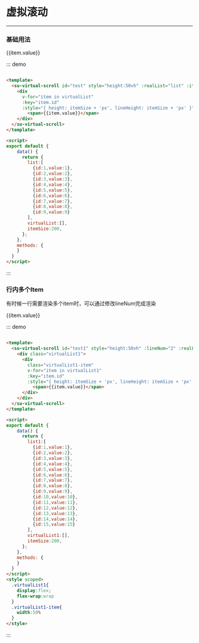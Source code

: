 <style>
  .w__tag{
    margin-right: 10px;
  }
</style>

# 虚拟滚动
----
### 基础用法
<div class="demo-block">
  <su-virtual-scroll id="test" style="height:50vh" :realList="list" :itemSize="itemSize" v-model="virtualList">
    <div 
      v-for="item in virtualList" 
      :key="item.id" 
      :style="{ height: itemSize + 'px', lineHeight: itemSize + 'px' }">
        <span>{{item.value}}</span>
    </div>
  </su-virtual-scroll>
</div>

::: demo
```html

<template>
  <su-virtual-scroll id="test" style="height:50vh" :realList="list" :itemSize="itemSize" v-model="virtualList">
    <div 
      v-for="item in virtualList" 
      :key="item.id" 
      :style="{ height: itemSize + 'px', lineHeight: itemSize + 'px' }">
        <span>{{item.value}}</span>
    </div>
  </su-virtual-scroll>
</template>

<script>
export default {
    data() {
      return {
        list:[
          {id:1,value:1},
          {id:2,value:2},
          {id:3,value:3},
          {id:4,value:4},
          {id:5,value:5},
          {id:6,value:6},
          {id:7,value:7},
          {id:8,value:8},
          {id:9,value:9}
        ],
        virtualList:[],
        itemSize:200,
      };
    },
    methods: {
    }
  }
</script>
```
:::

### 行内多个Item
有时候一行需要渲染多个item时，可以通过修改lineNum完成渲染

<div class="demo-block">
  <su-virtual-scroll id="test1" style="height:50vh" :lineNum="2" :realList="list1" :itemSize="itemSize" v-model="virtualList1">
    <div class="virtualList1">
      <div
        class="virtualList1-item" 
        v-for="item in virtualList1" 
        :key="item.id" 
        :style="{ height: itemSize + 'px', lineHeight: itemSize + 'px' }">
          <span>{{item.value}}</span>
      </div>
    </div>
  </su-virtual-scroll>
</div>

::: demo
```html

<template>
  <su-virtual-scroll id="test1" style="height:50vh" :lineNum="2" :realList="list1" :itemSize="itemSize" v-model="virtualList1">
    <div class="virtualList1">
      <div
        class="virtualList1-item" 
        v-for="item in virtualList1" 
        :key="item.id" 
        :style="{ height: itemSize + 'px', lineHeight: itemSize + 'px' }">
          <span>{{item.value}}</span>
      </div>
    </div>
  </su-virtual-scroll>
</template>

<script>
export default {
    data() {
      return {
        list1:[
          {id:1,value:1},
          {id:2,value:2},
          {id:3,value:3},
          {id:4,value:4},
          {id:5,value:5},
          {id:6,value:6},
          {id:7,value:7},
          {id:8,value:8},
          {id:9,value:9},
          {id:10,value:10},
          {id:11,value:11},
          {id:12,value:12},
          {id:13,value:13},
          {id:14,value:14},
          {id:15,value:15}
        ],
        virtualList1:[],
        itemSize:200,
      };
    },
    methods: {
    }
  }
</script>
<style scoped>
  .virtualList1{
    display:flex;
    flex-wrap:wrap
  }
  .virtualList1-item{
    width:50%
  }
</style>
```
:::


<script>
export default {
    data() {
      return {
        list:[
          {id:1,value:1},
          {id:2,value:2},
          {id:3,value:3},
          {id:4,value:4},
          {id:5,value:5},
          {id:6,value:6},
          {id:7,value:7},
          {id:8,value:8},
          {id:9,value:9},
        ],
        virtualList:[],
        itemSize:200,

        list1:[
          {id:1,value:1},
          {id:2,value:2},
          {id:3,value:3},
          {id:4,value:4},
          {id:5,value:5},
          {id:6,value:6},
          {id:7,value:7},
          {id:8,value:8},
          {id:9,value:9},
          {id:10,value:10},
          {id:11,value:11},
          {id:12,value:12},
          {id:13,value:13},
          {id:14,value:14},
          {id:15,value:15}
        ],
        virtualList1:[],
      };
    },
    methods: {
    }
  }
</script>

<style scoped>
  .virtualList1{
    display:flex;
    flex-wrap:wrap
  }
  .virtualList1-item{
    width:50%
  }
</style>


<!-- 
## 参数

| 参数      | 说明          | 类型      | 可选值                           | 默认值  |
|---------- |-------------- |---------- |--------------------------------  |-------- |
| amount | 显示的数字（必须） | Number | — |  |
| time | 持续时间 | Number | — | 1000 |
| start | 开始变化 | Boolean | — | true |
| thousand | 千分位 | Boolean | — | false | -->


